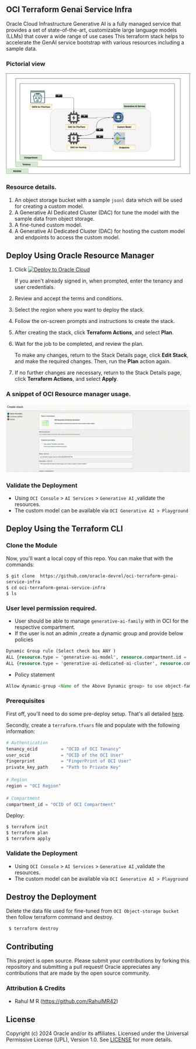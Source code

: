 ## OCI Terraform Genai Service Infra
Oracle Cloud Infrastructure Generative AI is a fully managed service that provides a set of state-of-the-art, customizable large language models (LLMs) that cover a wide range of use cases
This terraform stack helps to accelerate the GenAI service bootstrap with various resources including a sample data.

### Pictorial view 

![picutre](images/genai_service_infra.jpg)

### Resource details.

1. An object storage bucket with a sample `jsonl` data which will be used for creating a custom model.
1. A Generative AI Dedicated Cluster (DAC) for tune the model with the sample data from object storage.
1. A fine-tuned custom model.
1. A Generative AI Dedicated Cluster (DAC) for hosting the custom model and endpoints to access the custom model.

## Deploy Using Oracle Resource Manager

1. Click [![Deploy to Oracle Cloud](https://oci-resourcemanager-plugin.plugins.oci.oraclecloud.com/latest/deploy-to-oracle-cloud.svg)](https://cloud.oracle.com/resourcemanager/stacks/create?region=home&zipUrl=https://github.com/oracle-devrel/oci-terraform-genai-service-infra/releases/latest/download/oci-terraform-genai-service-infra-stack-latest.zip)

   If you aren't already signed in, when prompted, enter the tenancy and user credentials.

2. Review and accept the terms and conditions.

3. Select the region where you want to deploy the stack.

4. Follow the on-screen prompts and instructions to create the stack.

5. After creating the stack, click **Terraform Actions**, and select **Plan**.

6. Wait for the job to be completed, and review the plan.

   To make any changes, return to the Stack Details page, click **Edit Stack**, and make the required changes. Then, run the **Plan** action again.

7. If no further changes are necessary, return to the Stack Details page, click **Terraform Actions**, and select **Apply**.

### A snippet of OCI Resource manager usage.

![ocirms](images/use.gif)

### Validate the Deployment

- Using `OCI Console` > `AI Services` > `Generative AI` ,validate the resources.
- The custom model can be available via `OCI Generative AI > Playground`

## Deploy Using the Terraform CLI

### Clone the Module

Now, you'll want a local copy of this repo. You can make that with the commands:

```shell
$ git clone  https://github.com/oracle-devrel/oci-terraform-genai-service-infra
$ cd oci-terraform-genai-service-infra
$ ls
```

### User level permission required.

- User should be able to manage `generative-ai-family` with in OCI for the respective compartment.
- If the user is not an admin ,create a dynamic group and provide below policies 

```terraform
Dynamic Group rule (Select check box ANY ) 
ALL {resource.type = 'generative-ai-model', resource.compartment.id = 'Compartment OCID'}
ALL {resource.type = 'generative-ai-dedicated-ai-cluster', resource.compartment.id = 'Compartment OCID'}
```
- Policy statement

```java        
Allow dynamic-group <Name of the Above Dynamic group> to use object-family in compartment id 'Compartment OCID'

```

### Prerequisites
First off, you'll need to do some pre-deploy setup.  That's all detailed [here](https://github.com/cloud-partners/oci-prerequisites).

Secondly, create a `terraform.tfvars` file and populate with the following information:
```terraform
# Authentication
tenancy_ocid         = "OCID of OCI Tenancy"
user_ocid            = "OCID of the OCI User"
fingerprint          = "FingerPrint of OCI User"
private_key_path     = "Path to Private Key"

# Region
region = "OCI Region"

# Compartment
compartment_id = "OCID of OCI Compartment"
```


Deploy:
```shell
$ terraform init
$ terraform plan
$ terraform apply
```
### Validate the Deployment

- Using `OCI Console` > `AI Services` > `Generative AI` ,validate the resources.
- The custom model can be available via `OCI Generative AI > Playground`


## Destroy the Deployment
Delete the data file used for fine-tuned from  `OCI Object-storage bucket` then follow terraform command and destroy.

```shell
 $ terraform destroy
```
   
## Contributing
This project is open source.  Please submit your contributions by forking this repository and submitting a pull request!  Oracle appreciates any contributions that are made by the open source community.

### Attribution & Credits
- Rahul M R (https://github.com/RahulMR42)

## License
Copyright (c) 2024 Oracle and/or its affiliates.
Licensed under the Universal Permissive License (UPL), Version 1.0.
See [LICENSE](LICENSE) for more details.
